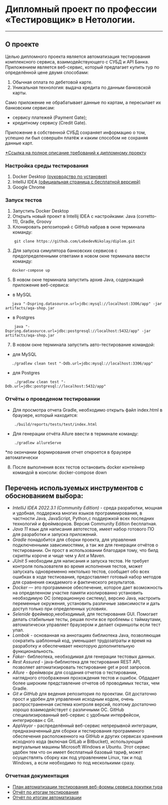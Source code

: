 # Дипломный проект по профессии «Тестировщик» в Нетологии.

***

## О проекте

Целью дипломного проекта является автоматизация тестирования комплексного сервиса, взаимодействующего с СУБД и API
Банка.
Приложением является веб-сервис, который предлагает купить тур по определённой цене двумя способами:

1. Обычная оплата по дебетовой карте.
2. Уникальная технология: выдача кредита по данным банковской карты.

Само приложение не обрабатывает данные по картам, а пересылает их банковским сервисам:

* сервису платежей \(Payment Gate);
* кредитному сервису \(Credit Gate).

Приложение в собственной СУБД сохраняет информацию о том, успешно ли был совершён платёж и каким способом не сохраняя
данные карт.

[*Ссылка на полное описание требований к дипломному проекту](https://github.com/netology-code/qa-diploma)

### Настройка среды тестирования

1. Docker Desktop [(руководство по установке)](https://github.com/netology-code/aqa-homeworks/blob/master/docker/installation.md)
2. IntelliJ IDEA [(официальная страница с бесплатной версией)](https://www.jetbrains.com/idea/download/#section=windows)
3. Google Chrome

### Запуск тестов

1. Запустить Docker Desktop
2. Открыть новый проект в Intellij IDEA с настройками: Java (corretto-11), Gradle, Groovy
3. Клонировать репозиторий с GitHub набрав в окне терминала команду:

```
    git clone https://github.com/LebedevNikolay/diplom.git
```

3. Для запуска симулятора банковских сервисов с предопределенными ответами в новом окне терминала ввести команду:

```
   docker-compose up
```

5. В новом окне терминала запустить архив Java, содержащий приложение веб-сервиса:

* в MySQL

```
   java "-Dspring.datasource.url=jdbc:mysql://localhost:3306/app" -jar artifacts/aqa-shop.jar
```

* в Postgres

```
    java "-Dspring.datasource.url=jdbc:postgresql://localhost:5432/app" -jar artifacts/aqa-shop.jar
```

7. В новом окне терминала запустить авто-тестирование командой:

* для MySQL

```
   ./gradlew clean test "-Ddb.url=jdbc:mysql://localhost:3306/app"
```

* для Postgres

```
    ./gradlew clean test "-Ddb.url=jdbc:postgresql://localhost:5432/app"
```

### Отчёты о проведеном тестировании

* Для просмотра отчета Gradle, необходимо открыть файл index.html в браузере, который находится:

```
    ./build/reports/tests/test/index.html
```

* Для генерации отчёта Allure ввести в терминале команду:

```
    ./gradlew allureServe
```

*по окончании формирования отчет откроется в браузере автоматически

8. После выполнения всех тестов остановить docker контейнер командой в консоли: docker-compose down

## Перечень используемых инструментов с обоснованием выбора:
- _IntelliJ IDEA 2022.3.1 (Community Edition)_ - среда разработки, мощная и удобная, поддержка многих языков программирования, в частности Java, JavaScript, Python,с поддержкой всех последних технологий и фреймворков. Версия Community Edition бесплатная.
- _Java 11_ язык для написания автотестов, имеет набор готового ПО для разработки и запуска приложений.
- _Gradle_ понадобится для сборки проекта, для управления подключенными зависимостями, а так же для генерации отчётов о тестировании. Он прост в использовании благодаря тому, что билд скрипты короче и чище чем у Ant и Maven.
- _JUnit 5_ необходим для написания и запуска тестов. Не требует контроля пользователя во время исполнения тестов, может запускать одновременно нектолько тестов, сообщает обо всех ошибках в ходе тестиования, предоставляет готовый набор методов для сравнения ожидаемого и фактического результатов.
- _Docker_ — это программное обеспечение, которое дает возможность на определенном участке памяти изолированно установить необходимую ОС (операционную систему), версию Java, настроить переменные окружения, установить различные зависимости и дать доступ только при определенных условиях.
- _Selenide_ фреймвор,необходимый, для тестирования GUI. Помогает делать стабильные тесты, решая почти все проблемы с таймаутами, автоматически управляет браузером и делает скриншоты если тест упал.
- _Lombok_ - основанная на аннотациях библиотека Java, позволяющая сократить шаблонный код, уменьшает трудозатраты и время на разработку и обеспечивает некоторую дополнительную функциональность.
- _Faker_- библеотека, необходимая для генерации тестовых данных.
- _Rest Assured_ - java-библиотека для тестирования REST API, позволяет автоматизировать тестирование get и post запросов.
- _Allure_ - фреймворк для создания отчетов о тестировании,  наглядного отоображения прохождения тестов и ошибок. Обдадает более широким представление отчетов об проводимых тестах, чем Gradle.
- _Git и GitHub_ для ведения репозитория по проектам. Git достаточно прост и удобен для управления исходным кодом, очень распространенная система контроля версий, поэтому достаточно хорошо взаимодействует с различными ОС. GitHub специализированный веб-сервис с удобным интерфейсои, интегрирован с Git.
- _AppVeyor_ - распределённый веб-сервис непрерывной интеграции, предназначенный для сборки и тестирования программного обеспечения расположенного на GitHub и других сервисах хранения исходного кода (включая GitLab и Bitbucket), использующий виртуальные машины Microsoft Windows и Ubuntu. Этот сервис удобен тем что он имеет бесплатный базовый тариф, может осуществлять сборку как под управлением Linux, так и под Windows, а если необходимо то под несколькими сразу.

### Отчетная документация

* [План автоматизации тестирования веб-формы сервиса покупки тура](https://github.com/LebedevNikolay/diplom/blob/main/docs/Plan.md)
* [Отчёт по итогам тестирования](https://github.com/LebedevNikolay/diplom/blob/main/docs/Report.md)
* [Отчёт по итогам автоматизации](https://github.com/LebedevNikolay/diplom/blob/main/docs/Summary.md)